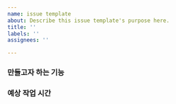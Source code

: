 ```yaml
---
name: issue template
about: Describe this issue template's purpose here.
title: ''
labels: ''
assignees: ''

---
```


### 만들고자 하는 기능



### 예상 작업 시간

